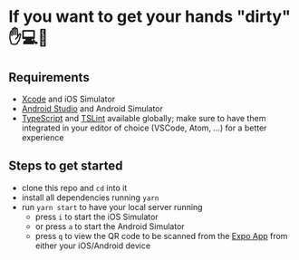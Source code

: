 # If you want to get your hands "dirty" ✋💻🤚

## Requirements

* [Xcode](https://developer.apple.com/xcode/) and iOS Simulator
* [Android Studio](https://developer.android.com/studio/) and Android Simulator
* [TypeScript](https://www.typescriptlang.org/#download-links) and [TSLint](https://palantir.github.io/tslint/) available globally; make sure to have them integrated in your editor of choice (VSCode, Atom, ...) for a better experience

## Steps to get started

* clone this repo and `cd` into it
* install all dependencies running `yarn`
* run `yarn start` to have your local server running
  * press `i` to start the iOS Simulator
  * or press `a` to start the Android Simulator
  * press `q` to view the QR code to be scanned from the [Expo App](https://expo.io/) from either your iOS/Android device
